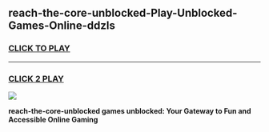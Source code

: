 
## reach-the-core-unblocked-Play-Unblocked-Games-Online-ddzls
<h3>
<a href="https://premium76.site?title=reach-the-core-unblocked&ref=25A">CLICK TO PLAY</a></h3>
<hr>

<h3>
<a href="https://premium76.site?title=reach-the-core-unblocked&ref=25A">CLICK 2 PLAY</a>
  
</h3>

<a href="https://premium76.site?title=reach-the-core-unblocked&ref=25A"><img src="https://clearcache.store/games.png"></a>


**reach-the-core-unblocked games unblocked: Your Gateway to Fun and Accessible Online Gaming**
